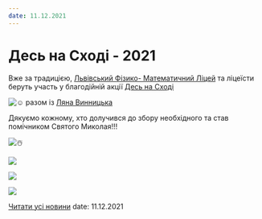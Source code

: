 ```yaml
---
date: 11.12.2021
---
```

# Десь на Сході - 2021

Вже за традицією, [Львівський Фізико- Математичний Ліцей](https://www.facebook.com/groups/33427370676/user/100032960634084/?__cft__[0]=AZXq5WwEtiGxuKpxeA0TcNjhev1K-AXwTt7PDRIvXzVaWTkXkHoMO1EcoQCKUkN1LAHPrufQwQSHOVdR0C6UBg46GGpCKKL-E9w6RMAfhTGjprOOpliIv1Fl2yBdaCWdD7Mmjpos-6w6GpCxWE9dCAw5r2nSjGTL9_jJTpA1SMEctup-YZHfDc1nFS_VsVweHZ4&amp;__tn__=-]K-R) та ліцеїсти беруть участь у благодійній акції [Десь на Сході](https://www.facebook.com/des.na.skhodi/?__cft__[0]=AZXq5WwEtiGxuKpxeA0TcNjhev1K-AXwTt7PDRIvXzVaWTkXkHoMO1EcoQCKUkN1LAHPrufQwQSHOVdR0C6UBg46GGpCKKL-E9w6RMAfhTGjprOOpliIv1Fl2yBdaCWdD7Mmjpos-6w6GpCxWE9dCAw5r2nSjGTL9_jJTpA1SMEctup-YZHfDc1nFS_VsVweHZ4&amp;__tn__=kK-R)

![☺️](https://www.facebook.com/images/emoji.php/v9/tfb/1/16/263a.png) разом із [Ляна Винницька](https://www.facebook.com/groups/33427370676/user/100003662657033/?__cft__[0]=AZXq5WwEtiGxuKpxeA0TcNjhev1K-AXwTt7PDRIvXzVaWTkXkHoMO1EcoQCKUkN1LAHPrufQwQSHOVdR0C6UBg46GGpCKKL-E9w6RMAfhTGjprOOpliIv1Fl2yBdaCWdD7Mmjpos-6w6GpCxWE9dCAw5r2nSjGTL9_jJTpA1SMEctup-YZHfDc1nFS_VsVweHZ4&amp;__tn__=-]K-R)

Дякуємо кожному, хто долучився до збору необхідного та став помічником Святого Миколая!!!

![☃️](https://www.facebook.com/images/emoji.php/v9/tf0/1/16/2603.png)

![](/images/blog/десь-на-сході-2021/рд2.jpg)

![](/images/blog/десь-на-сході-2021/рд3.jpg)

![](/images/blog/десь-на-сході-2021/рд1.jpg)

[Читати усі новини](/news)
date: 11.12.2021
